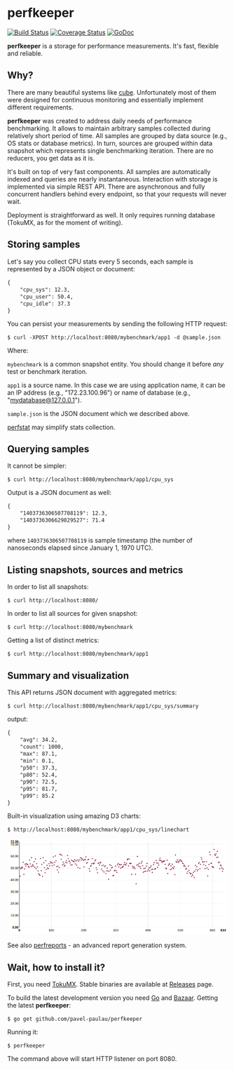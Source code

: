 perfkeeper
==========

[![Build Status](https://travis-ci.org/pavel-paulau/perfkeeper.svg?branch=master)](https://travis-ci.org/pavel-paulau/perfkeeper) [![Coverage Status](https://img.shields.io/coveralls/pavel-paulau/perfkeeper.svg)](https://coveralls.io/r/pavel-paulau/perfkeeper) [![GoDoc](https://godoc.org/github.com/pavel-paulau/perfkeeper?status.svg)](https://godoc.org/github.com/pavel-paulau/perfkeeper)

**perfkeeper** is a storage for performance measurements. It's fast, flexible and reliable.

Why?
----
There are many beautiful systems like [cube](https://github.com/square/cube). Unfortunately most of them were designed for continuous monitoring and essentially implement different requirements.

**perfkeeper** was created to address daily needs of performance benchmarking. It allows to maintain arbitrary samples collected during relatively short period of time. All samples are grouped by data source (e.g., OS stats or database metrics). In turn, sources are grouped within data snapshot which represents single benchmarking iteration. There are no reducers, you get data as it is.

It's built on top of very fast components. All samples are automatically indexed and queries are nearly instantaneous. Interaction with storage is implemented via simple REST API. There are asynchronous and fully concurrent handlers behind every endpoint, so that your requests will never wait.

Deployment is straightforward as well. It only requires running database (TokuMX, as for the moment of writing).

Storing samples
---------------

Let's say you collect CPU stats every 5 seconds, each sample is represented by a JSON object or document:

    {
        "cpu_sys": 12.3,
        "cpu_user": 50.4,
        "cpu_idle": 37.3
    }

You can persist your measurements by sending the following HTTP request:

    $ curl -XPOST http://localhost:8080/mybenchmark/app1 -d @sample.json

Where:

  `mybenchmark` is a common snapshot entity. You should change it before *any* test or benchmark iteration.

   `app1` is a source name. In this case we are using application name, it can be an IP address (e.g., "172.23.100.96") or name of database (e.g., "mydatabase@127.0.0.1").

   `sample.json` is the JSON document which we described above.

[perfstat](https://github.com/pavel-paulau/perfstat) may simplify stats collection.

Querying samples
----------------

It cannot be simpler:

    $ curl http://localhost:8080/mybenchmark/app1/cpu_sys

Output is a JSON document as well:

    {
        "1403736306507708119": 12.3,
        "1403736306629829527": 71.4
    }

where `1403736306507708119` is sample timestamp (the number of nanoseconds elapsed since January 1, 1970 UTC).

Listing snapshots, sources and metrics
------------------------------------------

In order to list all snapshots:

    $ curl http://localhost:8080/

In order to list all sources for given snapshot:

    $ curl http://localhost:8080/mybenchmark

Getting a list of distinct metrics:

    $ curl http://localhost:8080/mybenchmark/app1

Summary and visualization
-------------------------

This API returns JSON document with aggregated metrics:

    $ curl http://localhost:8080/mybenchmark/app1/cpu_sys/summary

output:

    {
        "avg": 34.2,
        "count": 1000,
        "max": 87.1,
        "min": 0.1,
        "p50": 37.3,
        "p80": 52.4,
        "p90": 72.5,
        "p95": 81.7,
        "p99": 85.2
    }

Built-in visualization using amazing D3 charts:

    $ http://localhost:8080/mybenchmark/app1/cpu_sys/linechart

![](docs/linechart.png)

See also [perfreports](https://github.com/pavel-paulau/perfreports) - an advanced report generation system.

Wait, how to install it?
------------------------

First, you need [TokuMX](http://www.tokutek.com/products/tokumx-for-mongodb/). Stable binaries are available at [Releases](https://github.com/pavel-paulau/perfkeeper/releases) page.

To build the latest development version you need [Go](http://golang.org/doc/install) and [Bazaar](http://bazaar.canonical.com/). Getting the latest **perfkeeper**:

    $ go get github.com/pavel-paulau/perfkeeper

Running it:

    $ perfkeeper

The command above will start HTTP listener on port 8080.
